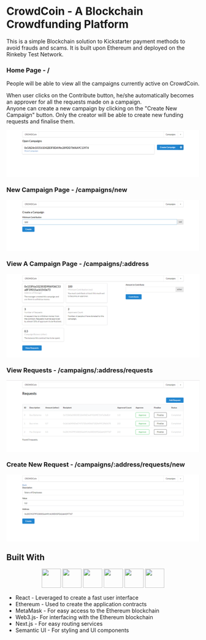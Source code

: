 # CrowdCoin - A Blockchain Crowdfunding Platform
This is a simple Blockchain solution to Kickstarter payment methods to avoid frauds and scams. It is built upon Ethereum and deployed on the Rinkeby Test Network.

### Home Page - /

People will be able to view all the campaigns currently active on CrowdCoin.

When user clicks on the Contribute button, he/she automatically becomes an approver for all the requests made on a campaign.  
Anyone can create a new campaign by clicking on the "Create New Campaign" button. Only the creator will be able to create new funding requests and finalise them.

<img src="/pics/home.png" align="center" />

### New Campaign Page - /campaigns/new

<img src="/pics/campaign_new.png" align="center" />

### View A Campaign Page - /campaigns/:address

<img src="/pics/view_campaign.png" align="center" />

### View Requests - /campaigns/:address/requests

<img src="/pics/requests.png" align="center" />

### Create New Request - /campaigns/:address/requests/new

<img src="/pics/request_new.png" align="center" />

## Built With

  <p style="text-align: center;">
    <img src="https://www.shareicon.net/data/512x512/2016/07/08/117367_logo_512x512.png" width="50px" height="50px"/>
    <img src="https://upload.wikimedia.org/wikipedia/commons/0/05/Ethereum_logo_2014.svg" width="50px" height="50px"/>
    <img src="https://cdn.freebiesupply.com/logos/large/2x/metamask-logo-png-transparent.png" width="50px" height="50px"/>
    <img src="https://pbs.twimg.com/media/DE7epE2XgAAJGKp.jpg" width="50px" height="50px"/>
    <img src="https://seeklogo.com/images/N/next-js-logo-7929BCD36F-seeklogo.com.png" width="50px" height="50px"/>
    <img src="https://mvish.com/images/post/semantic-ui-react-integration.png" width="50px" height="50px"/>
        
  </p>

- React - Leveraged to create a fast user interface
- Ethereum - Used to create the application contracts
- MetaMask - For easy access to the Ethereum blockchain
- Web3.js- For interfacing with the Ethereum blockchain
- Next.js - For easy routing services
- Semantic UI - For styling and UI components
